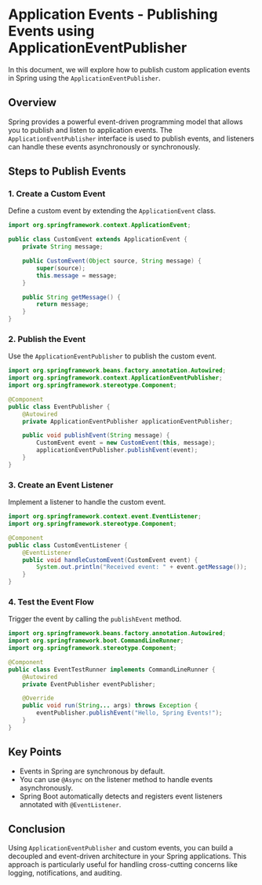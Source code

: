 # Application Events - Publishing Events using ApplicationEventPublisher

In this document, we will explore how to publish custom application events in Spring using the `ApplicationEventPublisher`.

## Overview

Spring provides a powerful event-driven programming model that allows you to publish and listen to application events. The `ApplicationEventPublisher` interface is used to publish events, and listeners can handle these events asynchronously or synchronously.

## Steps to Publish Events

### 1. Create a Custom Event

Define a custom event by extending the `ApplicationEvent` class.

```java
import org.springframework.context.ApplicationEvent;

public class CustomEvent extends ApplicationEvent {
    private String message;

    public CustomEvent(Object source, String message) {
        super(source);
        this.message = message;
    }

    public String getMessage() {
        return message;
    }
}
```

### 2. Publish the Event

Use the `ApplicationEventPublisher` to publish the custom event.

```java
import org.springframework.beans.factory.annotation.Autowired;
import org.springframework.context.ApplicationEventPublisher;
import org.springframework.stereotype.Component;

@Component
public class EventPublisher {
    @Autowired
    private ApplicationEventPublisher applicationEventPublisher;

    public void publishEvent(String message) {
        CustomEvent event = new CustomEvent(this, message);
        applicationEventPublisher.publishEvent(event);
    }
}
```

### 3. Create an Event Listener

Implement a listener to handle the custom event.

```java
import org.springframework.context.event.EventListener;
import org.springframework.stereotype.Component;

@Component
public class CustomEventListener {
    @EventListener
    public void handleCustomEvent(CustomEvent event) {
        System.out.println("Received event: " + event.getMessage());
    }
}
```

### 4. Test the Event Flow

Trigger the event by calling the `publishEvent` method.

```java
import org.springframework.beans.factory.annotation.Autowired;
import org.springframework.boot.CommandLineRunner;
import org.springframework.stereotype.Component;

@Component
public class EventTestRunner implements CommandLineRunner {
    @Autowired
    private EventPublisher eventPublisher;

    @Override
    public void run(String... args) throws Exception {
        eventPublisher.publishEvent("Hello, Spring Events!");
    }
}
```

## Key Points

- Events in Spring are synchronous by default.
- You can use `@Async` on the listener method to handle events asynchronously.
- Spring Boot automatically detects and registers event listeners annotated with `@EventListener`.

## Conclusion

Using `ApplicationEventPublisher` and custom events, you can build a decoupled and event-driven architecture in your Spring applications. This approach is particularly useful for handling cross-cutting concerns like logging, notifications, and auditing.
